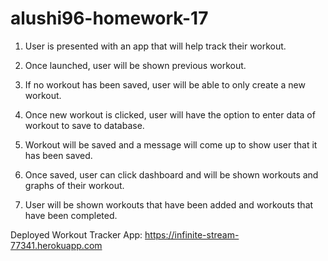 # alushi96-homework-17

1. User is presented with an app that will help track their workout.

2. Once launched, user will be shown previous workout.

3. If no workout has been saved, user will be able to only create a new workout.

4. Once new workout is clicked, user will have the option to enter data of workout to save to database.

5. Workout will be saved and a message will come up to show user that it has been saved.

6. Once saved, user can click dashboard and will be shown workouts and graphs of their workout.

7. User will be shown workouts that have been added and workouts that have been completed.

Deployed Workout Tracker App: https://infinite-stream-77341.herokuapp.com
